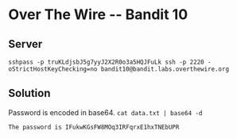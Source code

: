 # Over The Wire -- Bandit 10

## Server
```
sshpass -p truKLdjsbJ5g7yyJ2X2R0o3a5HQJFuLk ssh -p 2220 -oStrictHostKeyChecking=no bandit10@bandit.labs.overthewire.org 
```

## Solution

Password is encoded in base64.
`cat data.txt | base64 -d`
```
The password is IFukwKGsFW8MOq3IRFqrxE1hxTNEbUPR
```
